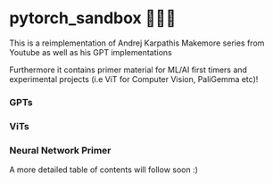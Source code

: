 # pytorch_sandbox 🐑🔥🔥

This is a reimplementation of Andrej Karpathis Makemore series from Youtube
as well as his GPT implementations

Furthermore it contains primer material for ML/AI first timers and experimental projects (i.e ViT for Computer Vision, PaliGemma etc)!

### GPTs

### ViTs

### Neural Network Primer

A more detailed table of contents will follow soon :)
